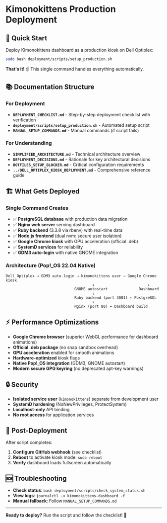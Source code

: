 # Kimonokittens Production Deployment

## 🎯 **Quick Start**

Deploy Kimonokittens dashboard as a production kiosk on Dell Optiplex:

```bash
sudo bash deployment/scripts/setup_production.sh
```

**That's it!** ☝️ This single command handles everything automatically.

## 📚 **Documentation Structure**

### **For Deployment**
- **`DEPLOYMENT_CHECKLIST.md`** - Step-by-step deployment checklist with verification
- **`deployment/scripts/setup_production.sh`** - Automated setup script
- **`MANUAL_SETUP_COMMANDS.md`** - Manual commands (if script fails)

### **For Understanding**
- **`SIMPLIFIED_ARCHITECTURE.md`** - Technical architecture overview
- **`DEPLOYMENT_DECISIONS.md`** - Rationale for key architectural decisions
- **`DOTFILES_SETUP_BLOCKER.md`** - Critical configuration requirements
- **`../DELL_OPTIPLEX_KIOSK_DEPLOYMENT.md`** - Comprehensive reference guide

## 🏗️ **What Gets Deployed**

### **Single Command Creates**
- ✅ **PostgreSQL database** with production data migration
- ✅ **Nginx web server** serving dashboard
- ✅ **Ruby backend** (3.3.8 via rbenv) with real-time data
- ✅ **Node.js frontend** (dual nvm: secure user isolation)
- ✅ **Google Chrome kiosk** with GPU acceleration (official .deb)
- ✅ **SystemD services** for reliability
- ✅ **GDM3 auto-login** with native GNOME integration

### **Architecture (Pop!_OS 22.04 Native)**
```
Dell Optiplex → GDM3 auto-login → kimonokittens user → Google Chrome kiosk
                                       ↓                        ↓
                               GNOME autostart              Dashboard
                                       ↓
                               Ruby backend (port 3001) ← PostgreSQL
                                       ↓
                               Nginx (port 80) ← Dashboard build
```

## ⚡ **Performance Optimizations**

- **Google Chrome browser** (superior WebGL performance for dashboard animations)
- **Official .deb package** (no snap sandbox overhead)
- **GPU acceleration** enabled for smooth animations
- **Hardware-optimized** kiosk flags
- **Native Pop!_OS integration** (GDM3, GNOME autostart)
- **Modern secure GPG keyring** (no deprecated apt-key warnings)

## 🔒 **Security**

- **Isolated service user** (`kimonokittens`) separate from development user
- **SystemD hardening** (NoNewPrivileges, ProtectSystem)
- **Localhost-only** API binding
- **No root access** for application services

## 🚀 **Post-Deployment**

After script completes:

1. **Configure GitHub webhook** (see checklist)
2. **Reboot** to activate kiosk mode: `sudo reboot`
3. **Verify** dashboard loads fullscreen automatically

## 🆘 **Troubleshooting**

- **Check status**: `bash deployment/scripts/check_system_status.sh`
- **View logs**: `journalctl -u kimonokittens-dashboard -f`
- **Manual fallback**: Follow `MANUAL_SETUP_COMMANDS.md`

---

**Ready to deploy?** Run the script and follow the checklist! 🎯